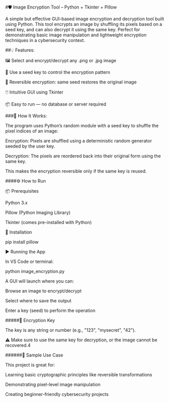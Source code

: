 #🛡️ Image Encryption Tool – Python + Tkinter + Pillow

A simple but effective GUI-based image encryption and decryption tool built using Python. 
This tool encrypts an image by shuffling its pixels based on a seed key, and can also decrypt it using the same key.
Perfect for demonstrating basic image manipulation and lightweight encryption techniques in a cybersecurity context.


##💡 Features:

🖼️ Select and encrypt/decrypt any .png or .jpg image

🔐 Use a seed key to control the encryption pattern

🔁 Reversible encryption: same seed restores the original image

🖱️ Intuitive GUI using Tkinter

📦 Easy to run — no database or server required


###📸 How It Works:

The program uses Python’s random module with a seed key to shuffle the pixel indices of an image:

Encryption: Pixels are shuffled using a deterministic random generator seeded by the user key.

Decryption: The pixels are reordered back into their original form using the same key.

This makes the encryption reversible only if the same key is reused.

####⚙️ How to Run

📦 Prerequisites

Python 3.x

Pillow (Python Imaging Library)

Tkinter (comes pre-installed with Python)

🔧 Installation

pip install pillow

▶️ Running the App

In VS Code or terminal:

python image_encryption.py

A GUI will launch where you can:

Browse an image to encrypt/decrypt

Select where to save the output

Enter a key (seed) to perform the operation


#####🔐 Encryption Key

The key is any string or number (e.g., "123", "mysecret", "42").

⚠️ Make sure to use the same key for decryption, or the image cannot be recovered.4


######📌 Sample Use Case

This project is great for:

Learning basic cryptographic principles like reversible transformations

Demonstrating pixel-level image manipulation

Creating beginner-friendly cybersecurity projects



